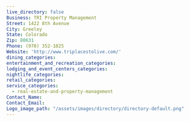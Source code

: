 ```yaml
---
live_directory: false
Business: TRI Property Management
Street: 1422 8th Avenue
City: Greeley
State: Colorado
Zip: 80631
Phone: (970) 352-1025
Website: 'http://www.triplacestolive.com/'
dining_categories:
entertainment_and_recreation_categories:
lodging_and_event_centers_categories:
nightlife_categories:
retail_categories:
service_categories:
  - real-estate-and-property-management
Contact_Name:
Contact_Email:
Logo_image_path: "/assets/images/directory/directory-default.png"
---
```



